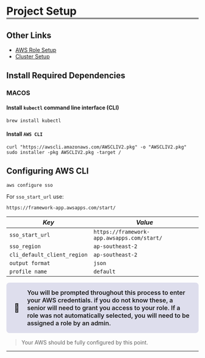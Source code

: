 # Project Setup

## Other Links
- [AWS Role Setup](aws_role_setup.md)
- [Cluster Setup](cluster_setup.md)

## Install Required Dependencies
### MACOS
#### Install `kubectl` command line interface (CLI)
```
brew install kubectl
```

#### Install `AWS CLI`
```
curl "https://awscli.amazonaws.com/AWSCLIV2.pkg" -o "AWSCLIV2.pkg"
sudo installer -pkg AWSCLIV2.pkg -target /
```

## Configuring AWS CLI
```
aws configure sso
```

For `sso_start_url` use:
```
https://framework-app.awsapps.com/start/
```

| ***Key***|***Value***|
|-|-|
|`sso_start_url`|`https://framework-app.awsapps.com/start/`|
|`sso_region`|`ap-southeast-2`|
|`cli_default_client_region`|`ap-southeast-2`|
|`output format`|`json`|
|`profile name`|`default`|

<div class="callout"><span class="icon">📖</span>
You will be prompted throughout this process to enter your AWS credentials. if you do not know these, a senior will need to grant you access to your role. If a role was not automatically selected, you will need to be assigned a role by an admin.
</div>

> Your AWS should be fully configured by this point.

---

<style>
    .icon{
        font-size: 22px;
        padding: 4px;
    }
    .callout {
        padding: 16px;
        background: rgba(150, 150, 200, 0.3);
        border-radius: 8px;
        font-weight: 600;
        font-size: 16px;
        display: flex;
        gap: 16px;
        align-items: center;
        margin: 16px 0;
    }

    details {
        padding: 16px;
        border-radius: 8px;
        background: rgba(150, 150, 200, 0.2);
    }

    .callout.red {
        background: rgba(255, 0, 0, 0.15);
    }

    h1 {
        border-bottom: 4px solid #888 !important;
        padding-top: 40px;
    }
</style>
